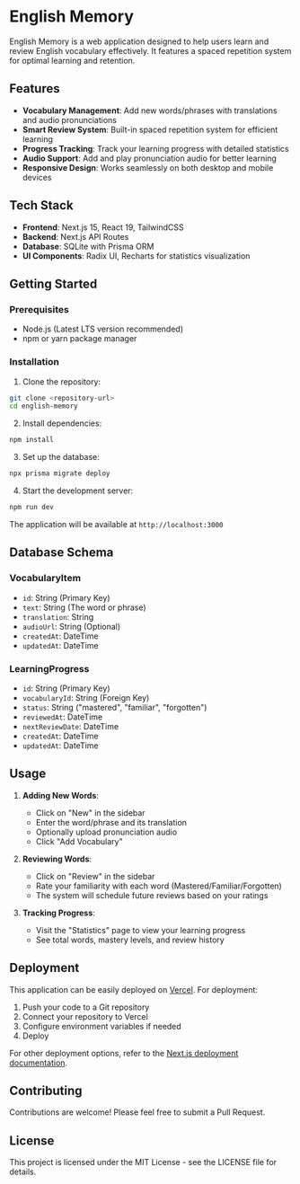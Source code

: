 # English Memory

English Memory is a web application designed to help users learn and review English vocabulary effectively. It features a spaced repetition system for optimal learning and retention.

## Features

- **Vocabulary Management**: Add new words/phrases with translations and audio pronunciations
- **Smart Review System**: Built-in spaced repetition system for efficient learning
- **Progress Tracking**: Track your learning progress with detailed statistics
- **Audio Support**: Add and play pronunciation audio for better learning
- **Responsive Design**: Works seamlessly on both desktop and mobile devices

## Tech Stack

- **Frontend**: Next.js 15, React 19, TailwindCSS
- **Backend**: Next.js API Routes
- **Database**: SQLite with Prisma ORM
- **UI Components**: Radix UI, Recharts for statistics visualization

## Getting Started

### Prerequisites

- Node.js (Latest LTS version recommended)
- npm or yarn package manager

### Installation

1. Clone the repository:
```bash
git clone <repository-url>
cd english-memory
```

2. Install dependencies:
```bash
npm install
```

3. Set up the database:
```bash
npx prisma migrate deploy
```

4. Start the development server:
```bash
npm run dev
```

The application will be available at `http://localhost:3000`

## Database Schema

### VocabularyItem
- `id`: String (Primary Key)
- `text`: String (The word or phrase)
- `translation`: String
- `audioUrl`: String (Optional)
- `createdAt`: DateTime
- `updatedAt`: DateTime

### LearningProgress
- `id`: String (Primary Key)
- `vocabularyId`: String (Foreign Key)
- `status`: String ("mastered", "familiar", "forgotten")
- `reviewedAt`: DateTime
- `nextReviewDate`: DateTime
- `createdAt`: DateTime
- `updatedAt`: DateTime

## Usage

1. **Adding New Words**:
   - Click on "New" in the sidebar
   - Enter the word/phrase and its translation
   - Optionally upload pronunciation audio
   - Click "Add Vocabulary"

2. **Reviewing Words**:
   - Click on "Review" in the sidebar
   - Rate your familiarity with each word (Mastered/Familiar/Forgotten)
   - The system will schedule future reviews based on your ratings

3. **Tracking Progress**:
   - Visit the "Statistics" page to view your learning progress
   - See total words, mastery levels, and review history

## Deployment

This application can be easily deployed on [Vercel](https://vercel.com). For deployment:

1. Push your code to a Git repository
2. Connect your repository to Vercel
3. Configure environment variables if needed
4. Deploy

For other deployment options, refer to the [Next.js deployment documentation](https://nextjs.org/docs/app/building-your-application/deploying).

## Contributing

Contributions are welcome! Please feel free to submit a Pull Request.

## License

This project is licensed under the MIT License - see the LICENSE file for details.
